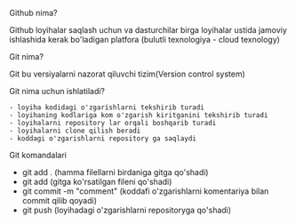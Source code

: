Github nima?

Github loyihalar saqlash uchun va dasturchilar birga loyihalar ustida jamoviy ishlashida
kerak bo'ladigan platfora (bulutli texnologiya - cloud texnology)

Git nima?

Git bu versiyalarni nazorat qiluvchi tizim(Version control system)

Git nima uchun ishlatiladi?

    - loyiha kodidagi o'zgarishlarni tekshirib turadi
    - loyihaning kodlariga kom o'zgarish kiritganini tekshirib turadi
    - loyihalarni repository lar orqali boshqarib turadi
    - loyihalarni clone qilish beradi
    - koddagi o'zgarishlarni repository ga saqlaydi

Git komandalari
 - git add . (hamma filellarni birdaniga gitga qo'shadi)
 - git add <file name> (gitga ko'rsatilgan fileni qo'shadi)
 - git commit -m "comment" (koddafi o'zgarishlarni komentariya bilan commit qilib qoyadi)
 - git push (loyihadagi o'zgarishlarni repositoryga qo'shadi)